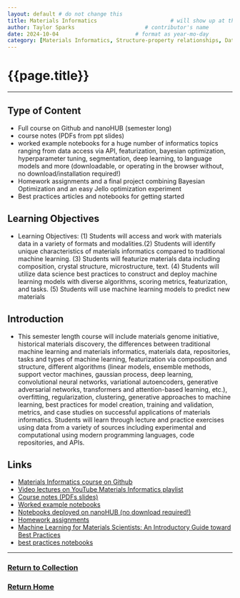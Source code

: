 ```yaml
---
layout: default # do not change this
title: Materials Informatics                       # will show up at the top of each resource page
author: Taylor Sparks                      # contributor's name
date: 2024-10-04                        # format as year-mo-day
category: [Materials Informatics, Structure-property relationships, Data-driven discovery, Chemical space exploration, Feature engineering, Small datasets, Uncertainty quantification, Ensemble methods, Active learning, Transfer learning, Self-supervised learning, Composition-based feature vector (CBFV), Structure-based features, Crystal structure representations, Graph Neural Networks (GNNs), Message passing, Generative adversarial networks (GANs), Data augmentation, Inverse design, Diffusion models, Periodic lattices, Sparse graphs, Microstructure segmentation, Two-point statistics, Crystal graph neural networks (CGNNs), Machine learning tasks, Reinforcement learning, Pymatgen, Materials databases (ICSD, MP, OQMD), Two-point statistics]   # list of various categories to help search
---
```

# {{page.title}}
* * *

## Type of Content
* Full course on Github and nanoHUB (semester long)
* course notes (PDFs from ppt slides)
* worked example notebooks for a huge number of informatics topics ranging from data access via API, featurization, bayesian optimization, hyperparameter tuning, segmentation, deep learning, to language models and more (downloadable, or operating in the browser without, no download/installation required!)
* Homework assignments and a final project combining Bayesian Optimization and an easy Jello optimization experiment
* Best practices articles and notebooks for getting started


## Learning Objectives   
* Learning Objectives: (1) Students will access and work with materials data in a variety of formats and modalities.(2) Students will identify unique characteristics of materials informatics compared to traditional machine learning. (3) Students will featurize materials data including composition, crystal structure, microstructure, text. (4) Students will utilize data science best practices to construct and deploy machine learning models with diverse algorithms, scoring metrics, featurization, and tasks. (5) Students will use machine learning models to predict new materials


## Introduction
* This semester length course will include materials genome initiative, historical materials discovery, the differences between traditional machine learning and materials informatics, materials data, repositories, tasks and types of machine learning, featurization via composition and structure, different algorithms (linear models, ensemble methods, support vector machines, gaussian process, deep learning, convolutional neural networks, variational autoencoders, generative adversarial networks, transformers and attention-based learning, etc.), overfitting, regularization, clustering, generative approaches to machine learning, best practices for model creation, training and validation, metrics, and case studies on successful applications of materials informatics. Students will learn through lecture and practice exercises using data from a variety of sources including experimental and computational using modern programming languages, code repositories, and APIs.

## Links
* [Materials Informatics course on Github](https://github.com/sp8rks/MaterialsInformatics)
* [Video lectures on YouTube Materials Informatics playlist](https://www.youtube.com/playlist?list=PLL0SWcFqypCl4lrzk1dMWwTUrzQZFt7y0)
* [Course notes (PDFs slides)](https://github.com/sp8rks/MaterialsInformatics/tree/main/course_notes)  
* [Worked example notebooks](https://github.com/sp8rks/MaterialsInformatics/tree/main/worked_examples)
* [Notebooks deployed on nanoHUB (no download required!)](https://nanohub.org/tools/matinformatics)
* [Homework assignments](https://github.com/sp8rks/MaterialsInformatics/tree/main/HW)
* [Machine Learning for Materials Scientists: An Introductory Guide toward Best Practices](https://pubs.acs.org/doi/10.1021/acs.chemmater.0c01907)
* [best practices notebooks](https://github.com/anthony-wang/BestPractices)

* * *
### [Return to Collection](https://bafflerbach.github.io/DSM-CORE/resource-collection)
### [Return Home](https://bafflerbach.github.io/DSM-CORE)

